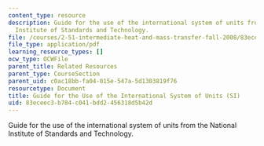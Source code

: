 ```yaml
---
content_type: resource
description: Guide for the use of the international system of units from the National
  Institute of Standards and Technology.
file: /courses/2-51-intermediate-heat-and-mass-transfer-fall-2008/83eceec3b784c041bdd2456318d5b42d_sp811.pdf
file_type: application/pdf
learning_resource_types: []
ocw_type: OCWFile
parent_title: Related Resources
parent_type: CourseSection
parent_uid: c0ac18bb-fa04-015e-547a-5d1303819f76
resourcetype: Document
title: Guide for the Use of the International System of Units (SI)
uid: 83eceec3-b784-c041-bdd2-456318d5b42d
---
```

Guide for the use of the international system of units from the National Institute of Standards and Technology.

